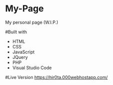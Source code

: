 # My-Page
My personal page
(W.I.P.)

#Built with
- HTML
- CSS
- JavaScript
- JQuery
- PHP
- Visual Studio Code

#Live Version
https://hir0ta.000webhostapp.com/
